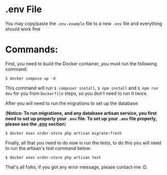 
# .env File
You may copy/paste the `.env.example` file to a new `.env` file and everything should work fine

# Commands:

First, you need to build the Docker container, you must run the following command:

```
$ docker compose up -d
```

This command will run `$ composer install`, `$ npm install` and `$ npm run dev` for you from `Dockerfile` steps, so you don't need to run it twice.

After you will need to run the migrations to set up the database:

(<b>Notice: To run migrations, and any database artisan service, you first need to set up properly your `.env` file. To set up your `.env` file properly, please see the [.env](#env-file) section</b>)
```
$ docker exec order-store php artisan migrate:fresh
```

Finally, all that you need to do now is run the tests, to do this you will need to run the artisan's test command below:

```
$ docker exec order-store php artisan test
```

That's all folks, if you got any error message, please contact-me :D.
